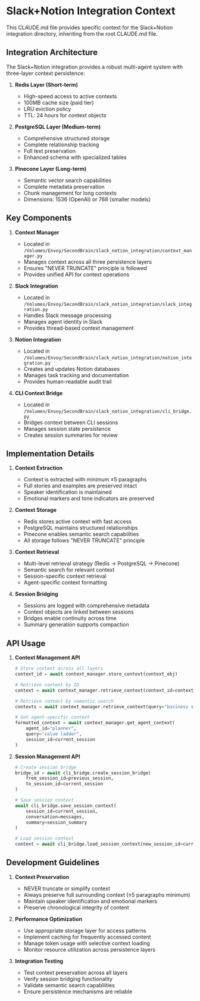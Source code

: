 # Slack+Notion Integration Context

This CLAUDE.md file provides specific context for the Slack+Notion integration directory, inheriting from the root CLAUDE.md file.

## Integration Architecture

The Slack+Notion integration provides a robust multi-agent system with three-layer context persistence:

1. **Redis Layer (Short-term)**
   - High-speed access to active contexts
   - 100MB cache size (paid tier)
   - LRU eviction policy
   - TTL: 24 hours for context objects

2. **PostgreSQL Layer (Medium-term)**
   - Comprehensive structured storage
   - Complete relationship tracking
   - Full text preservation
   - Enhanced schema with specialized tables

3. **Pinecone Layer (Long-term)**
   - Semantic vector search capabilities
   - Complete metadata preservation
   - Chunk management for long contexts
   - Dimensions: 1536 (OpenAI) or 768 (smaller models)

## Key Components

1. **Context Manager**
   - Located in `/Volumes/Envoy/SecondBrain/slack_notion_integration/context_manager.py`
   - Manages context across all three persistence layers
   - Ensures "NEVER TRUNCATE" principle is followed
   - Provides unified API for context operations

2. **Slack Integration**
   - Located in `/Volumes/Envoy/SecondBrain/slack_notion_integration/slack_integration.py`
   - Handles Slack message processing
   - Manages agent identity in Slack
   - Provides thread-based context management

3. **Notion Integration**
   - Located in `/Volumes/Envoy/SecondBrain/slack_notion_integration/notion_integration.py`
   - Creates and updates Notion databases
   - Manages task tracking and documentation
   - Provides human-readable audit trail

4. **CLI Context Bridge**
   - Located in `/Volumes/Envoy/SecondBrain/slack_notion_integration/cli_bridge.py`
   - Bridges context between CLI sessions
   - Manages session state persistence
   - Creates session summaries for review

## Implementation Details

1. **Context Extraction**
   - Context is extracted with minimum ±5 paragraphs
   - Full stories and examples are preserved intact
   - Speaker identification is maintained
   - Emotional markers and tone indicators are preserved

2. **Context Storage**
   - Redis stores active context with fast access
   - PostgreSQL maintains structured relationships
   - Pinecone enables semantic search capabilities
   - All storage follows "NEVER TRUNCATE" principle

3. **Context Retrieval**
   - Multi-level retrieval strategy (Redis → PostgreSQL → Pinecone)
   - Semantic search for relevant context
   - Session-specific context retrieval
   - Agent-specific context formatting

4. **Session Bridging**
   - Sessions are logged with comprehensive metadata
   - Context objects are linked between sessions
   - Bridges enable continuity across time
   - Summary generation supports compaction

## API Usage

1. **Context Management API**
   ```python
   # Store context across all layers
   context_id = await context_manager.store_context(context_obj)
   
   # Retrieve context by ID
   context = await context_manager.retrieve_context(context_id=context_id)
   
   # Retrieve context by semantic search
   contexts = await context_manager.retrieve_context(query="business systems")
   
   # Get agent-specific context
   formatted_context = await context_manager.get_agent_context(
       agent_id="planner",
       query="value ladder",
       session_id=current_session
   )
   ```

2. **Session Management API**
   ```python
   # Create session bridge
   bridge_id = await cli_bridge.create_session_bridge(
       from_session_id=previous_session,
       to_session_id=current_session
   )
   
   # Save session context
   await cli_bridge.save_session_context(
       session_id=current_session,
       conversation=messages,
       summary=session_summary
   )
   
   # Load session context
   context = await cli_bridge.load_session_context(new_session_id=current_session)
   ```

## Development Guidelines

1. **Context Preservation**
   - NEVER truncate or simplify context
   - Always preserve full surrounding context (±5 paragraphs minimum)
   - Maintain speaker identification and emotional markers
   - Preserve chronological integrity of content

2. **Performance Optimization**
   - Use appropriate storage layer for access patterns
   - Implement caching for frequently accessed content
   - Manage token usage with selective context loading
   - Monitor resource utilization across persistence layers

3. **Integration Testing**
   - Test context preservation across all layers
   - Verify session bridging functionality
   - Validate semantic search capabilities
   - Ensure persistence mechanisms are reliable